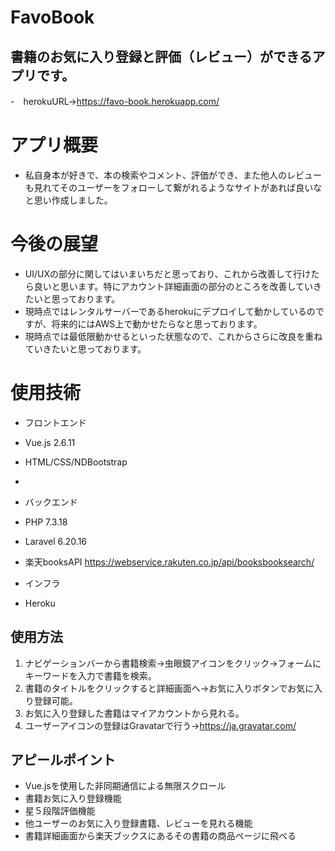 # FavoBook

## 書籍のお気に入り登録と評価（レビュー）ができるアプリです。
-　herokuURL→https://favo-book.herokuapp.com/

# アプリ概要
- 私自身本が好きで、本の検索やコメント、評価ができ、また他人のレビューも見れてそのユーザーをフォローして繋がれるようなサイトがあれば良いなと思い作成しました。

# 今後の展望
- UI/UXの部分に関してはいまいちだと思っており、これから改善して行けたら良いと思います。特にアカウント詳細画面の部分のところを改善していきたいと思っております。
- 現時点ではレンタルサーバーであるherokuにデプロイして動かしているのですが、将来的にはAWS上で動かせたらなと思っております。
- 現時点では最低限動かせるといった状態なので、これからさらに改良を重ねていきたいと思っております。


# 使用技術
- フロントエンド 
- Vue.js 2.6.11
- HTML/CSS/NDBootstrap
- 
- バックエンド
- PHP 7.3.18
- Laravel 6.20.16
- 楽天booksAPI <https://webservice.rakuten.co.jp/api/booksbooksearch/>

- インフラ
- Heroku


## 使用方法
1. ナビゲーションバーから書籍検索→虫眼鏡アイコンをクリック→フォームにキーワードを入力で書籍を検索。
2. 書籍のタイトルをクリックすると詳細画面へ→お気に入りボタンでお気に入り登録可能。
3. お気に入り登録した書籍はマイアカウントから見れる。
4. ユーザーアイコンの登録はGravatarで行う→<https://ja.gravatar.com/>

## アピールポイント
- Vue.jsを使用した非同期通信による無限スクロール
- 書籍お気に入り登録機能
- 星５段階評価機能
- 他ユーザーのお気に入り登録書籍、レビューを見れる機能
- 書籍詳細画面から楽天ブックスにあるその書籍の商品ページに飛べる


